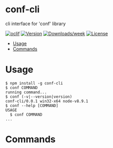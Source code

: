 conf-cli
========

cli interface for &#39;conf&#39; library

[![oclif](https://img.shields.io/badge/cli-oclif-brightgreen.svg)](https://oclif.io)
[![Version](https://img.shields.io/npm/v/conf-cli.svg)](https://npmjs.org/package/conf-cli)
[![Downloads/week](https://img.shields.io/npm/dw/conf-cli.svg)](https://npmjs.org/package/conf-cli)
[![License](https://img.shields.io/npm/l/conf-cli.svg)](https://github.com/natzcam/conf-cli/blob/master/package.json)

<!-- toc -->
* [Usage](#usage)
* [Commands](#commands)
<!-- tocstop -->
# Usage
<!-- usage -->
```sh-session
$ npm install -g conf-cli
$ conf COMMAND
running command...
$ conf (-v|--version|version)
conf-cli/0.0.1 win32-x64 node-v8.9.1
$ conf --help [COMMAND]
USAGE
  $ conf COMMAND
...
```
<!-- usagestop -->
# Commands
<!-- commands -->

<!-- commandsstop -->
